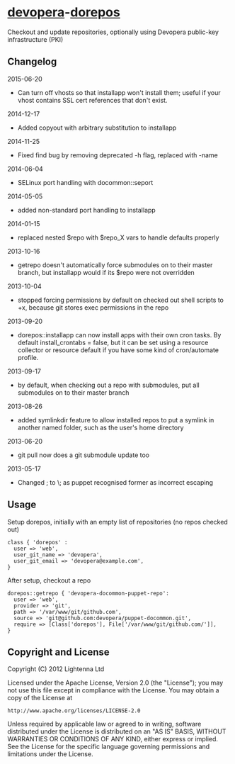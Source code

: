[devopera](http://devopera.com)-[dorepos](http://devopera.com/module/dorepos)
=======

Checkout and update repositories, optionally using Devopera public-key infrastructure (PKI)

Changelog
---------

2015-06-20

  * Can turn off vhosts so that installapp won't install them; useful if your vhost contains SSL cert references that don't exist.

2014-12-17

  * Added copyout with arbitrary substitution to installapp

2014-11-25

  * Fixed find bug by removing deprecated -h flag, replaced with -name

2014-06-04

  * SELinux port handling with docommon::seport

2014-05-05

  * added non-standard port handling to installapp

2014-01-15

  * replaced nested $repo with $repo_X vars to handle defaults properly

2013-10-16

  * getrepo doesn't automatically force submodules on to their master branch, but installapp would if its $repo were not overridden

2013-10-04

  * stopped forcing permissions by default on checked out shell scripts to +x, because git stores exec permissions in the repo

2013-09-20

  * dorepos::installapp can now install apps with their own cron tasks.  By default install_crontabs = false, but it can be set using a resource collector or resource default if you have some kind of cron/automate profile.

2013-09-17

  * by default, when checking out a repo with submodules, put all submodules on to their master branch

2013-08-26

  * added symlinkdir feature to allow installed repos to put a symlink in another named folder, such as the user's home directory

2013-06-20

  * git pull now does a git submodule update too

2013-05-17

  * Changed \; to \\; as puppet recognised former as incorrect escaping

Usage
-----

Setup dorepos, initially with an empty list of repositories (no repos checked out)

    class { 'dorepos' :
      user => 'web',
      user_git_name => 'devopera',
      user_git_email => 'devopera@example.com',
    }

After setup, checkout a repo

    dorepos::getrepo { 'devopera-docommon-puppet-repo':
      user => 'web',
      provider => 'git',
      path => '/var/www/git/github.com',
      source => 'git@github.com:devopera/puppet-docommon.git',
      require => [Class['dorepos'], File['/var/www/git/github.com/']],
    }


Copyright and License
---------------------

Copyright (C) 2012 Lightenna Ltd

Licensed under the Apache License, Version 2.0 (the "License"); you may not use this file except in compliance with the License. You may obtain a copy of the License at

    http://www.apache.org/licenses/LICENSE-2.0

Unless required by applicable law or agreed to in writing, software distributed under the License is distributed on an "AS IS" BASIS, WITHOUT WARRANTIES OR CONDITIONS OF ANY KIND, either express or implied. See the License for the specific language governing permissions and limitations under the License.
